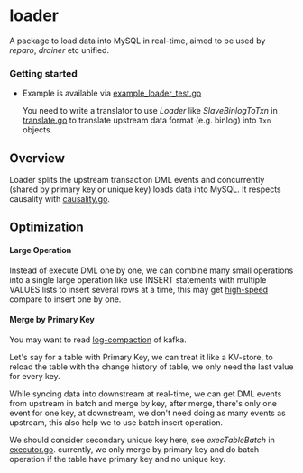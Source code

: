 loader
======

A package to load data into MySQL in real-time, aimed to be used by *reparo*, *drainer* etc unified.


### Getting started
- Example is available via [example_loader_test.go](./example_loader_test.go)

	You need to write a translator to use *Loader* like *SlaveBinlogToTxn* in [translate.go](./translate.go) to translate upstream data format (e.g. binlog) into `Txn` objects.


## Overview
Loader splits the upstream transaction DML events and concurrently (shared by primary key or unique key) loads data into MySQL. It respects causality with [causality.go](./causality.go).


## Optimization
#### Large Operation
Instead of execute DML one by one, we can combine many small operations into a single large operation like use INSERT statements with multiple VALUES lists to insert several rows at a time, this may get [high-speed](https://medium.com/@benmorel/high-speed-inserts-with-mysql-9d3dcd76f723) compare to insert one by one.

#### Merge by Primary Key
You may want to read [log-compaction](https://kafka.apache.org/documentation/#compaction) of kafka.

Let's say for a table with Primary Key, we can treat it like a KV-store, to reload the table with the change history of table, we only need the last value for every key. 

While syncing data into downstream at real-time, we can get DML events from upstream in batch and merge by key, after merge, there's only one event for one key, at downstream, we don't need doing as many events as upstream, this also help we to use batch insert operation.

 We should consider secondary unique key here, see *execTableBatch* in [executor.go](./executor.go). currently, we only merge by primary key and do batch operation if the table have primary key and no unique key.



